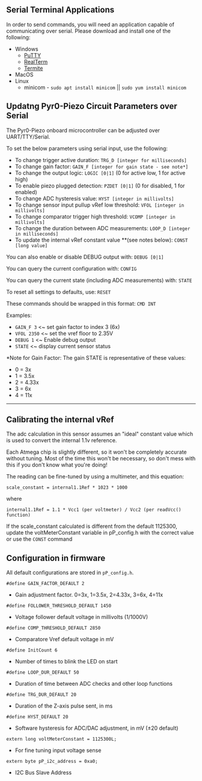 ## Serial Terminal Applications

In order to send commands, you will need an application capable of communicating over serial. Please download and install one of the following:

 - Windows
    - [PuTTY](https://www.chiark.greenend.org.uk/~sgtatham/putty/latest.html)
    - [RealTerm](https://sourceforge.net/projects/realterm/)
    - [Termite](https://www.compuphase.com/software_termite.htm)
 - MacOS
 - Linux
    - minicom - `sudo apt install minicom` || `sudo yum install minicom`

## Updatng Pyr0-Piezo Circuit Parameters over Serial

The Pyr0-Piezo onboard microcontroller can be adjusted over UART/TTY/Serial.

To set the below parameters using serial input, use the following:

- To change trigger active duration: `TRG_D [integer for milliseconds]`
- To change gain factor: `GAIN_F [integer for gain state - see note*]`
- To change the output logic: `LOGIC [0|1]` (0 for active low, 1 for active high)
- To enable piezo plugged detection: `PZDET [0|1]` (0 for disabled, 1 for enabled)
- To change ADC hysteresis value: `HYST [integer in millivolts]`
- To change sensor input pullup vRef low threshold: `VFOL [integer in millivolts]`
- To change comparator trigger high threshold: `VCOMP [integer in millivolts]`
- To change the duration between ADC measurements: `LOOP_D [integer in milliseconds]`
- To update the internal vRef constant value **(see notes below): `CONST [long value]`

You can also enable or disable DEBUG output with: `DEBUG [0|1]`

You can query the current configuration with: `CONFIG`

You can query the current state (including ADC measurements) with: `STATE`

To reset all settings to defaults, use: `RESET`

These commands should be wrapped in this format:
`CMD INT`

Examples:

- `GAIN_F 3` <~ set gain factor to index 3 (6x)
- `VFOL 2350` <~ set the vref floor to 2.35V
- `DEBUG 1` <~ Enable debug output
- `STATE` <~ display current sensor status

*Note for Gain Factor:
The gain STATE is representative of these values:

- 0 = 3x
- 1 = 3.5x
- 2 = 4.33x
- 3 = 6x
- 4 = 11x

------------------------

## Calibrating the internal vRef

The adc calculation in this sensor assumes an "ideal" constant value which
is used to convert the internal 1.1v reference.

Each Atmega chip is slightly different, so it won't be completely accurate
without tuning. Most of the time this won't be necessary, so don't mess
with this if you don't know what you're doing!

The reading can be fine-tuned by using a multimeter, and this equation:

`scale_constant = internal1.1Ref * 1023 * 1000`

where

`internal1.1Ref = 1.1 * Vcc1 (per voltmeter) / Vcc2 (per readVcc() function)`

If the scale_constant calculated is different from the default 1125300, update the voltMeterConstant variable in pP_config.h with the correct value or use the `CONST` command

## Configuration in firmware

All default configurations are stored in `pP_config.h`.

`#define GAIN_FACTOR_DEFAULT 2`
 - Gain adjustment factor. 0=3x, 1=3.5x, 2=4.33x, 3=6x, 4=11x


`#define FOLLOWER_THRESHOLD_DEFAULT 1450`
 - Voltage follower default voltage in millivolts (1/1000V)

`#define COMP_THRESHOLD_DEFAULT 2850`
 - Comparatore Vref default voltage in mV

`#define InitCount 6`
 - Number of times to blink the LED on start

`#define LOOP_DUR_DEFAULT 50`
 - Duration of time between ADC checks and other loop functions

`#define TRG_DUR_DEFAULT 20`
 - Duration of the Z-axis pulse sent, in ms

`#define HYST_DEFAULT 20`
 - Software hysteresis for ADC/DAC adjustment, in mV (±20 default)

`extern long voltMeterConstant = 1125300L;`
 - For fine tuning input voltage sense

`extern byte pP_i2c_address = 0xa0;`
 - I2C Bus Slave Address
